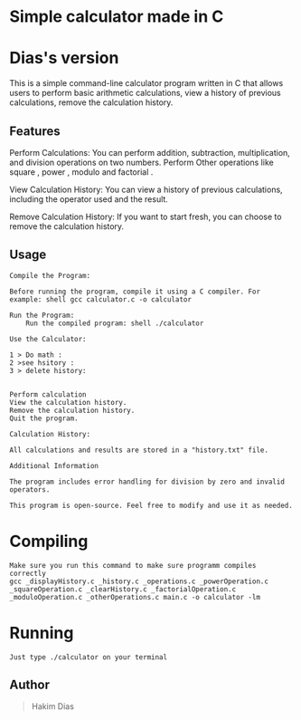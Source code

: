 # Simple calculator made in C
# Dias's version                                    
This is a simple command-line calculator program written in C that allows users to perform basic arithmetic calculations, view a history of previous calculations, remove the calculation history.
## Features

Perform Calculations: You can perform addition, subtraction, multiplication, and  division operations on two numbers.
Perform Other operations like square , power , modulo and factorial .

View Calculation History: You can view a history of previous calculations, including the operator used and the result.

Remove Calculation History: If you want to start fresh, you can choose to remove the calculation history.

## Usage

    Compile the Program:

    Before running the program, compile it using a C compiler. For example: shell gcc calculator.c -o calculator

    Run the Program:
        Run the compiled program: shell ./calculator

    Use the Calculator:

    1 > Do math :
    2 >see hsitory :
    3 > delete history:


    Perform calculation
    View the calculation history.
    Remove the calculation history.
    Quit the program.

    Calculation History:

    All calculations and results are stored in a "history.txt" file.

    Additional Information

    The program includes error handling for division by zero and invalid operators.

    This program is open-source. Feel free to modify and use it as needed.


   # Compiling 

    Make sure you run this command to make sure programm compiles correctly
    gcc _displayHistory.c _history.c _operations.c _powerOperation.c _squareOperation.c _clearHistory.c _factorialOperation.c _moduloOperation.c _otherOperations.c main.c -o calculator -lm


   # Running 

    Just type ./calculator on your terminal

## Author

 > Hakim
 > Dias

